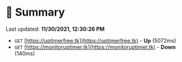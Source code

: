 # 📖 Summary
Last updated: **11/30/2021, 12:30:26 PM**

- `GET` [https://uptimerfree.tk](https://uptimerfree.tk) - **Up** (5072ms)
- `GET` [https://monitoruptimer.tk](https://monitoruptimer.tk) - **Down** (140ms)
